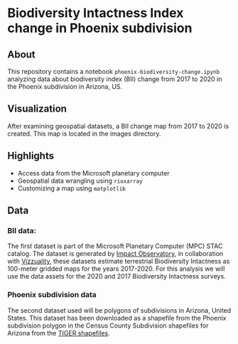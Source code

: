 # Biodiversity Intactness Index change in Phoenix subdivision

## About
This repository contains a notebook `phoenix-biodiversity-change.ipynb` analyzing data about biodiversity index (BII) change from 2017 to 2020 in the Phoenix subdivision in Arizona, US.

## Visualization
After examining geospatial datasets, a BII change map from 2017 to 2020 is created. This map is located in the images directory.

## Highlights
- Access data from the Microsoft planetary computer
- Geospatial data wrangling using `rioxarray`
- Customizing a map using `matplotlib`

## Data

### BII data:

 The first dataset is part of the Microsoft Planetary Computer (MPC) STAC catalog. The dataset is generated by [Impact Observatory](https://www.impactobservatory.com/), in collaboration with [Vizzuality](https://www.vizzuality.com/), these datasets estimate terrestrial Biodiversity Intactness as 100-meter gridded maps for the years 2017-2020. For this analysis we will use the data assets for the 2020 and 2017 Biodiversity Intactness surveys.


### Phoenix subdivision data

The second dataset used will be polygons of subdivisions in Arizona, United States. This dataset has been downloaded as a shapefile from the Phoenix subdivision polygon in the Census County Subdivision shapefiles for Arizona from the [TIGER shapefiles](https://www.census.gov/cgi-bin/geo/shapefiles/index.php?year=2022&layergroup=County+Subdivisions).

